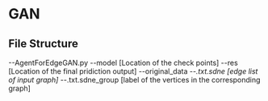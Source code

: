 # GAN
## File Structure
--AgentForEdgeGAN.py
--model [Location of the check points]
--res [Location of the final pridiction output]
--original_data
 	--*.txt.sdne [edge list of input graph]
	--*.txt.sdne_group [label of the vertices in the corresponding graph]
